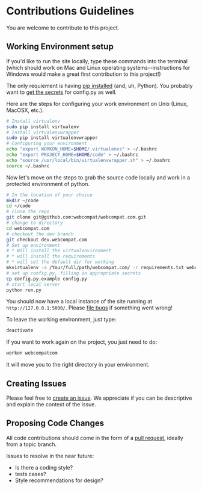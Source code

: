 # Contributions Guidelines

You are welcome to contribute to this project.

## Working Environment setup

If you'd like to run the site locally, type these commands into the terminal (which should work on Mac and Linux operating systems--instructions for Windows would make a great first contribution to this project!)

The only requiement is having [pip installed](http://pip.readthedocs.org/en/latest/installing.html) (and, uh, Python). You probably want to [get the secrets](https://github.com/webcompat/webcompat.com/blob/dev.webcompat.com/config.py.example#L19-L22) for config.py as well.

Here are the steps for configuring your work environment on Unix (Linux, MacOSX, etc.).

``` bash
# Install virtualenv
sudo pip install virtualenv
# Install virtualenvwrapper
sudo pip install virtualenvwrapper
# Configuring your environment
echo "export WORKON_HOME=$HOME/.virtualenvs" > ~/.bashrc
echo "export PROJECT_HOME=$HOME/code" > ~/.bashrc
echo "source /usr/local/bin/virtualenvwrapper.sh" > ~/.bashrc
source ~/.bashrc
```

Now let's move on the steps to grab the source code locally and work in a protected environment of python.

``` bash
# In the location of your choice
mkdir ~/code
cd ~/code
# clone the repo
git clone git@github.com:webcompat/webcompat.com.git
# change to directory
cd webcompat.com
# checkout the dev branch
git checkout dev.webcompat.com
# Set up environment
# * Will install the virtualenvironment
# * will install the requirements
# * will set the default dir for working
mkvirtualenv -a /Your/full/path/webcompat.com/ -r requirements.txt webcompatcom
# set up config.py, filling in appropriate secrets
cp config.py.example config.py
# start local server
python run.py
```

You should now have a local instance of the site running at `http://127.0.0.1:5000/`. Please [file bugs](https://github.com/webcompat/webcompat.com/issues/new) if something went wrong!

To leave the working environment, just type:

```bash
deactivate
```

If you want to work again on the project, you just need to do:

```bash
workon webcompatcom
```

It will move you to the right directory in your environment.


## Creating Issues

Please feel free to [create an issue](https://github.com/webcompat/webcompat.com/issues). We appreciate if you can be descriptive and explain the context of the issue.

## Proposing Code Changes

All code contributions should come in the form of a [pull request](https://help.github.com/articles/creating-a-pull-request), ideally from a topic branch.

Issues to resolve in the near future:

* Is there a coding style?
* tests cases?
* Style recommendations for design?
